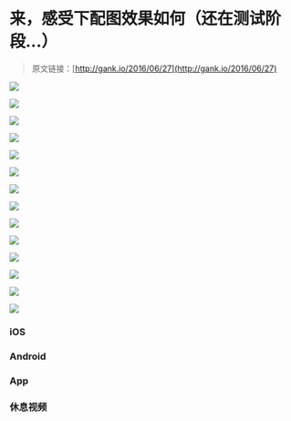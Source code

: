 # 来，感受下配图效果如何（还在测试阶段...）

> 原文链接：[http://gank.io/2016/06/27](http://gank.io/2016/06/27)

![](http://ww3.sinaimg.cn/large/610dc034gw1f59lsn7wjnj20du0ku40c.jpg)

![](http://openfibers.github.io/images/blog/support_ipv6_only_network_in_ios/systempreferences_sharing_2x.png)

![](http://openfibers.github.io/images/blog/support_ipv6_only_network_in_ios/systempreferences_sharing_internetsharing_ipv6_2x.png)

![](https://raw.githubusercontent.com/dogo/SCLAlertView/master/ScreenShots/ScreenShot3.png)

![](https://raw.githubusercontent.com/dogo/SCLAlertView/master/ScreenShots/ScreenShot.png)

![](https://camo.githubusercontent.com/b58a59c5973e4464a91ee5905080d3f4eaa86657/687474703a2f2f6c61796f75746b69742e6f72672f696d672f6c61796f75746b69742e737667)

![](https://github.com/BalestraPatrick/CleanClosureXcode/raw/master/demo.gif)

![](https://github.com/square/Cleanse/raw/master/Documentation/cleanse_logo_small.png)

![](https://github.com/xyczero/MagicaSakura/raw/master/screenshot/magicasakura.gif)

![](https://camo.githubusercontent.com/d7ec90078d65ad6728580b5752b63658e8b92dcd/687474703a2f2f692e696d6775722e636f6d2f3553716a62684c2e676966)

![](https://github.com/kongnanlive/SideBar/raw/master/gif5.gif)

![](https://camo.githubusercontent.com/ecb50943faaffd3be26f3e6199194e62b2ef35b5/687474703a2f2f7777322e73696e61696d672e636e2f6c617267652f303036744e6252776777316635386e7676736f73756a333037743064776a7279)

![](https://camo.githubusercontent.com/3e2f92b0dd48dcfbe5a716c8b8d39830908cd3b0/687474703a2f2f7777342e73696e61696d672e636e2f6c617267652f303036744e6252776777316635386e76676d6577396a33303774306477337a66)

![](https://github.com/vickychijwani/quill/raw/master/screenshots/demo.gif)

### iOS


### Android


### App


### 休息视频


